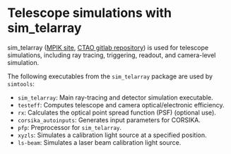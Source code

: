 # Telescope simulations with sim_telarray

sim_telarray ([MPIK site](https://www.mpi-hd.mpg.de/hfm/~bernlohr/sim_telarray), [CTAO gitlab repository](https://gitlab.cta-observatory.org/Konrad.Bernloehr/sim_telarray)) is used for telescope simulations, including ray tracing, triggering, readout, and camera-level simulation.

The following executables from the `sim_telarray` package are used by `simtools`:

- `sim_telarray`: Main ray-tracing and detector simulation executable.
- `testeff`: Computes telescope and camera optical/electronic efficiency.
- `rx`: Calculates the optical point spread function (PSF) (optional use).
- `corsika_autoinputs`: Generates input parameters for CORSIKA.
- `pfp`: Preprocessor for `sim_telarray`.
- `xyzls`: Simulates a calibration light source at a specified position.
- `ls-beam`: Simulates a laser beam calibration light source.
